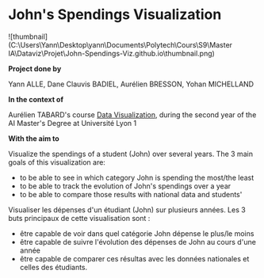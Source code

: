 # John's Spendings Visualization

![thumbnail](C:\Users\Yann\Desktop\yann\Documents\Polytech\Cours\S9\Master IA\Dataviz\Projet\John-Spendings-Viz.github.io\thumbnail.png)

**Project done by**

Yann ALLE, Dane Clauvis BADIEL, Aurélien BRESSON, Yohan MICHELLAND

**In the context of**

Aurélien TABARD's course [Data Visualization](https://lyondataviz.github.io/teaching/lyon1-m2/2021/), during the second year of the AI Master's Degree at Université Lyon 1

**With the aim to**

Visualize the spendings of a student (John) over several years.
The 3 main goals of this visualization are:

- to be able to see in which category John is spending the most/the least
- to be able to track the evolution of John's spendings over a year
- to be able to compare those results with national data and students'

Visualiser les dépenses d'un étudiant (John) sur plusieurs années.
Les 3 buts principaux de cette visualisation sont :

- être capable de voir dans quel catégorie John dépense le plus/le moins
- être capable de suivre l'évolution des dépenses de John au cours d'une année
- être capable de comparer ces résultas avec les données nationales et celles des étudiants.
